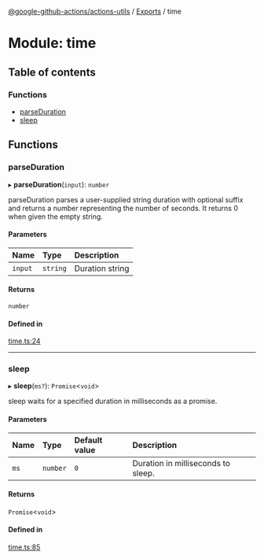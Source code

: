 [@google-github-actions/actions-utils](../README.md) / [Exports](../modules.md) / time

# Module: time

## Table of contents

### Functions

- [parseDuration](time.md#parseduration)
- [sleep](time.md#sleep)

## Functions

### parseDuration

▸ **parseDuration**(`input`): `number`

parseDuration parses a user-supplied string duration with optional suffix and
returns a number representing the number of seconds. It returns 0 when given
the empty string.

#### Parameters

| Name | Type | Description |
| :------ | :------ | :------ |
| `input` | `string` | Duration string |

#### Returns

`number`

#### Defined in

[time.ts:24](https://github.com/google-github-actions/actions-utils/blob/main/src/time.ts#L24)

___

### sleep

▸ **sleep**(`ms?`): `Promise`\<`void`\>

sleep waits for a specified duration in milliseconds as a promise.

#### Parameters

| Name | Type | Default value | Description |
| :------ | :------ | :------ | :------ |
| `ms` | `number` | `0` | Duration in milliseconds to sleep. |

#### Returns

`Promise`\<`void`\>

#### Defined in

[time.ts:85](https://github.com/google-github-actions/actions-utils/blob/main/src/time.ts#L85)
